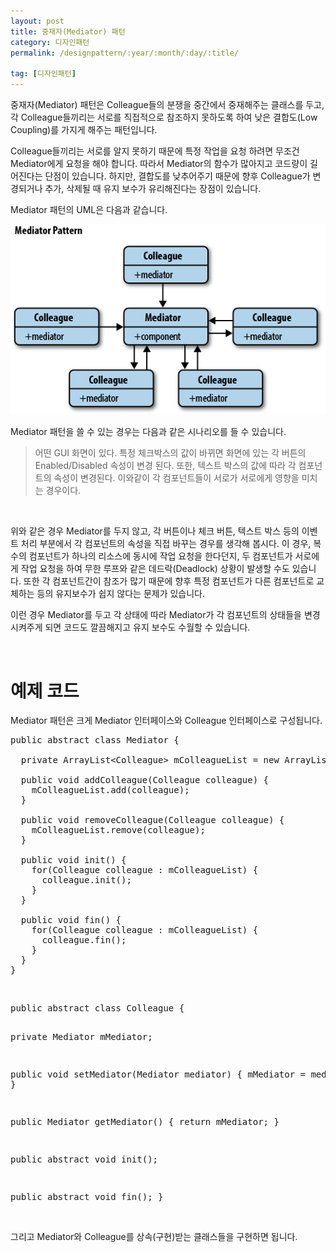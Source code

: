 ```yaml
---
layout: post
title: 중재자(Mediator) 패턴
category: 디자인패턴
permalink: /designpattern/:year/:month/:day/:title/

tag: [디자인패턴]
---
```


중재자(Mediator) 패턴은 Colleague들의 분쟁을 중간에서 중재해주는 클래스를 두고,
각 Colleague들끼리는 서로를 직접적으로 참조하지 못하도록 하여 낮은 결합도(Low Coupling)를
가지게 해주는 패턴입니다.

Colleague들끼리는 서로를 알지 못하기 때문에 특정 작업을 요청 하려면 무조건 Mediator에게
요청을 해야 합니다. 따라서 Mediator의 함수가 많아지고 코드량이 길어진다는 단점이 있습니다.
하지만, 결합도를 낮추어주기 때문에 향후 Colleague가 변경되거나 추가,
삭제될 때 유지 보수가 유리해진다는 장점이 있습니다.

Mediator 패턴의 UML은 다음과 같습니다.

![Image](/assets/design-patterns/mediator.png)

Mediator 패턴을 쓸 수 있는 경우는 다음과 같은 시나리오를 들 수 있습니다.

>어떤 GUI 화면이 있다.
특정 체크박스의 값이 바뀌면 화면에 있는 각 버튼의 Enabled/Disabled 속성이 변경 된다.
또한, 텍스트 박스의 값에 따라 각 컴포넌트의 속성이 변경된다.
이와같이 각 컴포넌트들이 서로가 서로에게 영향을 미치는 경우이다.

<br>

위와 같은 경우 Mediator를 두지 않고, 각 버튼이나 체크 버튼, 텍스트 박스 등의 이벤트 처리 부분에서
각 컴포넌트의 속성을 직접 바꾸는 경우를 생각해 봅시다. 이 경우, 복수의 컴포넌트가 하나의 리소스에
동시에 작업 요청을 한다던지, 두 컴포넌트가
 서로에게 작업 요청을 하여 무한 루프와 같은 데드락(Deadlock) 상황이 발생할 수도 있습니다.
 또한 각 컴포넌트간이 참조가 많기 때문에 향후 특정 컴포넌트가 다른 컴포넌트로 교체하는 등의
 유지보수가 쉽지 않다는 문제가 있습니다.

이런 경우 Mediator를 두고 각 상태에 따라 Mediator가 각 컴포넌트의 상태들을 변경시켜주게 되면
코드도 깔끔해지고 유지 보수도 수월할 수 있습니다.

<br>

# 예제 코드

Mediator 패턴은 크게 Mediator 인터페이스와 Colleague 인터페이스로 구성됩니다.
<pre class="prettyprint">public abstract class Mediator {

  private ArrayList&lt;Colleague&gt; mColleagueList = new ArrayList&lt;Colleague&gt;();

  public void addColleague(Colleague colleague) {
    mColleagueList.add(colleague);
  }

  public void removeColleague(Colleague colleague) {
    mColleagueList.remove(colleague);
  }

  public void init() {
    for(Colleague colleague : mColleagueList) {
      colleague.init();
    }
  }

  public void fin() {
    for(Colleague colleague : mColleagueList) {
      colleague.fin();
    }
  }
}</pre>
<br>
<pre class="prettyprint">public abstract class Colleague {

  private Mediator mMediator;

  public void setMediator(Mediator mediator) { mMediator = mediator; }

  public Mediator getMediator() { return mMediator; }

  public abstract void init();

  public abstract void fin();
}</pre>

<br>
그리고 Mediator와 Colleague를 상속(구현)받는 클래스들을 구현하면 됩니다.
